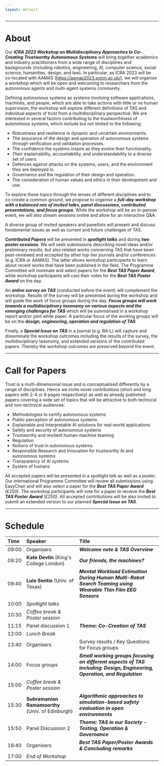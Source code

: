 ```yaml
---
layout: default
---
```


***

# About

Our **_ICRA 2023 Workshop on Multidisciplinary Approaches to Co-Creating Trustworthy Autonomous Systems_** will bring together academics and industry practitioners from a wide range of disciplines and backgrounds (including robotics, engineering, AI, computer science, social science, humanities, design, and law). In particular, as ICRA 2023 will be co-located with AAMAS (https://aamas2023.soton.ac.uk/), we will organise a workshop which will be open and welcoming to researchers from the autonomous agents and multi-agent systems community.   

Defining autonomous systems as systems involving software applications, machines, and people, which are able to take actions with little or no human supervision, the workshop will explore different definitions of TAS and individual aspects of trust from a multidisciplinary perspective. We are interested in several factors contributing to the trustworthiness of autonomous systems, which include but not limited to the following:

  - Robustness and resilience in dynamic and uncertain environments.
  - The assurance of the design and operation of autonomous systems through verification and validation processes.
  - The confidence the systems inspire as they evolve their functionality.
  - Their explainability, accountability, and understandability to a diverse set of users.
  - Defences against attacks on the systems, users, and the environment they are deployed in.
  - Governance and the regulation of their design and operation.
  - The consideration of human values and ethics in their development and use.

To explore these topics through the lenses of different disciplines and to co-create a common ground, we propose to organise a **_full-day workshop with a balanced mix of invited talks, panel discussions, contributed presentations, and focus groups._** While the workshop will be an in-person event, we will also stream sessions online and allow for an interactive Q&A.  

A diverse group of invited speakers and panellists will present and discuss fundamental issues as well as current and future challenges of TAS.  

**_Contributed Papers_** will be presented in **_spotlight talks_** and during **_two poster sessions_**. We will seek submissions describing novel ideas and/or preliminary results, but also related works concerning TAS that have been peer-reviewed and accepted by other top-tier journals and/or conferences (e.g. ICRA or AAMAS). The latter allows workshop participants to learn about recent works that have been published in the field. The Programme Committee will nominate and select papers for the **_Best TAS Paper Award_**, while workshop participants will cast their votes for the **_Best TAS Poster Award_** on the day. 

An **_online survey on TAS_** (conducted before the event) will complement the workshop. Results of the survey will be presented during the workshop and will guide the work of focus groups during the day. **_Focus groups will work towards a multidisciplinary taxonomy on various aspects and the emerging challenges for TAS_** which will be summarised in a workshop report and/or joint white paper. A particular focus of the working groups will be on the **_design, engineering, operation and regulation of TAS_**.

Finally, a **_Special Issue on TAS_** in a journal (e.g. RA-L) will capture and disseminate the workshop outcomes including the results of the survey, the multidisciplinary taxonomy, and extended versions of the contributed papers. Thereby the workshop outcomes are preserved beyond the event. 

* * *

# Call for Papers


Trust is a multi-dimensional issue and is conceptualised differently by a range of disciplines. Hence we invite novel contributions (short and long papers with 2-4 or 6 pages respectively) as well as already published papers covering a wide set of topics that will be attractive to both technical and non-technical audiences:

- Methodologies to certify autonomous systems
- Public perception of autonomous systems
- Explainable and Interpretable AI solutions for real-world applications
- Safety and security of autonomous systems
- Trustworthy and resilient human-machine teaming
- Regulation
- Notions of trust in autonomous systems
- Responsible Research and Innovation for trustworthy AI and autonomous systems
- Transparency of AI systems
- System of humans

All accepted papers will be presented in a spotlight talk as well as a poster. Our international Programme Committee will review all submissions using EasyChair and will also select a paper for the **_Best TAS Paper Award_** (£250). The workshop participants will vote for a paper to receive the **_Best TAS Poster Award_** (£250). All accepted contributions will be also invited to submit an extended version to our planned **_Special Issue on TAS_**.    

***

# Schedule

| Time  | Speaker          | Title |
|:------|:------------------|:------|
| 09:00 | Organisers | **_Welcome note & TAS Overview_**  |
| 09:20 | **Kate Devlin** (King's College London) | **_Our friends, the machines?_** |
| 09:40 | **Luis Sentis** (Univ. of Texas) | **_Mental Workload Estimation During Human Multi-Robot Search Teaming using Wearable Thin Film EEG Sensors_** |
| 10:00 | _Spotlight talks_ | |
| 10:30 | _Coffee break & Poster session_ |
| 11:15 | Panel discussion 1 | **_Theme: Co-Creation of TAS_** |
| 12:00 | _Lunch Break_ |
| 13:40 | Organisers | Survey results / Key Questions for Focus groups |
| 14:00 | Focus groups | **_Small working groups focusing on different aspects of TAS including: Design,  Engineering, Operation, and Regulation_** |
| 15:00 | _Coffee break & Poster session_  |
| 15:30 | **Subramanian Ramamoorthy** (Univ. of Edinburgh) | **_Algorithmic approaches to simulation-based safety evaluation in open environments_** |
| 15:50 | Panel Discussion 2 | **_Theme: TAS in our Society - Testing, Operation & Governance_** |
| 16:40 | Organisers | **_Best TAS Paper/Poster Awards & Concluding remarks_** |
| 17:00 | _End of Workshop_ |
